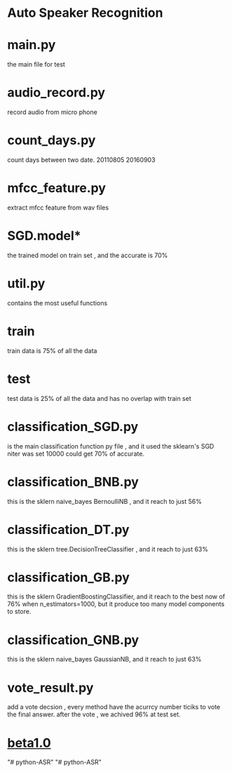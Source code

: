 # Auto Speaker Recognition

# main.py

the main file for test

# audio_record.py

record audio from micro phone

# count_days.py

count days between two date. 20110805   20160903

# mfcc_feature.py

extract mfcc feature from wav files

# SGD.model*

the trained model on train set , and the accurate is 70%

# util.py

contains the most useful functions 

# train

train data is 75% of all the data

# test 

test data is 25% of all the data and has no overlap with train set

# classification_SGD.py

is the main classification function py file , and it used the sklearn's SGD    
niter was set 10000 could get 70% of accurate.
# classification_BNB.py
this is the sklern naive_bayes BernoulliNB ,
and it reach to just 56%
# classification_DT.py
this is the sklern tree.DecisionTreeClassifier ,
and it reach to just 63%
# classification_GB.py
this is the sklern GradientBoostingClassifier,
and it reach to the best now of 76% when n_estimators=1000,
but it produce too many model components to store.
# classification_GNB.py
this is the sklern naive_bayes GaussianNB,
and it reach to just 63%
# vote_result.py
add a vote decsion , every method have the acurrcy number ticiks to vote the final answer.
after the vote , we achived  96% at test set.


# [beta1.0](https://github.com/zhangxulong/python_tutorial_ASR/releases)
 



"# python-ASR" 
"# python-ASR" 
